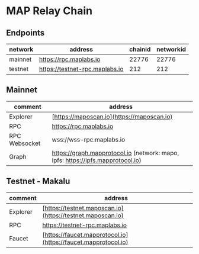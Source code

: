 # MAP Relay Chain


## Endpoints

| network  | address                        | chainid | networkid |
| -------- |--------------------------------| ------ | ------ |
| mainnet  | https://rpc.maplabs.io         | 22776 | 22776 |
| testnet  | https://testnet-rpc.maplabs.io | 212 | 212 |


## Mainnet
| comment       | address                                    |
|---------------|--------------------------------------------|
| Explorer      | [https://maposcan.io](https://maposcan.io) |
| RPC           | https://rpc.maplabs.io                     |
| RPC Websocket | wss://wss-rpc.maplabs.io                   |
| Graph         | https://graph.mapprotocol.io (network: mapo, ipfs: https://ipfs.mapprotocol.io)               |


## Testnet - Makalu
| comment       | address                                                        |
|---------------|----------------------------------------------------------------|
| Explorer      | [https://testnet.maposcan.io](https://testnet.maposcan.io)     |
| RPC           | https://testnet-rpc.maplabs.io                                 |
| Faucet        | [https://faucet.mapprotocol.io](https://faucet.mapprotocol.io) |
